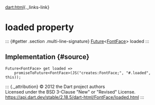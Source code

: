 [dart:html](../../dart-html/dart-html-library){._links-link}

loaded property
===============

::: {#getter .section .multi-line-signature}
[Future](../../dart-async/future-class)\<[FontFace](../fontface-class)\>
loaded
:::

Implementation {#source}
--------------

``` {.language-dart data-language="dart"}
Future<FontFace> get loaded =>
    promiseToFuture<FontFace>(JS("creates:FontFace;", "#.loaded", this));
```

::: {._attribution}
© 2012 the Dart project authors\
Licensed under the BSD 3-Clause \"New\" or \"Revised\" License.\
<https://api.dart.dev/stable/2.18.5/dart-html/FontFace/loaded.html>
:::
